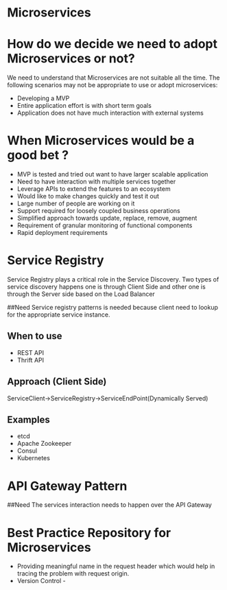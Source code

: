 Microservices
=============
# How do we decide we need to adopt Microservices or not?
We need to understand that Microservices are not suitable all the time. The following scenarios may not be appropriate to use or adopt microservices:
* Developing a MVP
* Entire application effort is with short term goals
* Application does not have much interaction with external systems

# When Microservices would be a good bet ?
* MVP is tested and tried out want to have larger scalable application
* Need to have interaction with multiple services together
* Leverage APIs to extend the features to an ecosystem
* Would like to make changes quickly and test it out
* Large number of people are working on it
* Support required for loosely coupled business operations 
* Simplified approach towards update, replace, remove, augment
* Requirement of granular monitoring of functional components
* Rapid deployment requirements

# Service Registry
Service Registry plays a critical role in the Service Discovery. Two types of service discovery happens one is through Client Side and other one is through the Server side based on the Load Balancer

##Need
Service registry patterns is needed because client need to lookup for the appropriate service instance. 

## When to use
* REST API
* Thrift API

## Approach (Client Side)
ServiceClient->ServiceRegistry->ServiceEndPoint(Dynamically Served) 

## Examples
* etcd
* Apache Zookeeper
* Consul
* Kubernetes

# API Gateway Pattern

##Need
The services interaction needs to happen over the API Gateway 

# Best Practice Repository for Microservices
* Providing meaningful name in the request header which would help in tracing the problem with request origin. 
* Version Control - 

